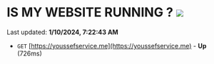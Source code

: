 # IS MY WEBSITE RUNNING ? [![](https://img.shields.io/static/v1?label=Sponsor&message=%E2%9D%A4&logo=GitHub&color=%23fe8e86)](https://github.com/sponsors/<username>)

Last updated: **1/10/2024, 7:22:43 AM**

- `GET` [https://youssefservice.me](https://youssefservice.me) - **Up** (726ms)
